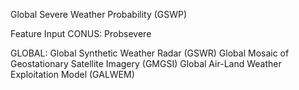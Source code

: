 Global Severe Weather Probability  (GSWP)

Feature Input
CONUS:
Probsevere

GLOBAL:
Global Synthetic Weather Radar (GSWR)
Global Mosaic of Geostationary Satellite Imagery (GMGSI)
Global Air-Land Weather Exploitation Model (GALWEM)